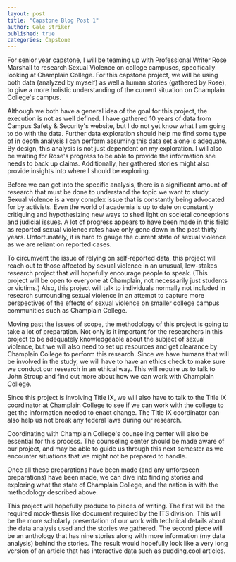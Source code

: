 ```yaml
---
layout: post
title: "Capstone Blog Post 1"
author: Gale Striker
published: true
categories: Capstone
---
```

For senior year capstone, I will be teaming up with Professional Writer Rose Marshall to research Sexual Violence on college campuses, specifically looking at Champlain College. For this capstone project, we will be using both data (analyzed by myself) as well a human stories (gathered by Rose), to give a more holistic understanding of the current situation on Champlain College's campus.

Although we both have a general idea of the goal for this project, the execution is not as well defined. I have gathered 10 years of data from Campus Safety & Security's website, but I do not yet know what I am going to do with the data. Further data exploration should help me find some type of in depth analysis I can perform assuming this data set alone is adequate. By design, this analysis is not just dependent on my exploration. I will also be waiting for Rose's progress to be able to provide the information she needs to back up claims. Additionally, her gathered stories might also provide insights into where I should be exploring.

Before we can get into the specific analysis, there is a significant amount of research that must be done to understand the topic we want to study. Sexual violence is a very complex issue that is constantly being advocated for by activists. Even the world of academia is up to date on constantly critiquing and hypothesizing new ways to shed light on societal conceptions and judicial issues. A lot of progress appears to have been made in this field as reported sexual violence rates have only gone down in the past thirty years. Unfortunately, it is hard to gauge the current state of sexual violence as we are reliant on reported cases.

To circumvent the issue of relying on self-reported data, this project will reach out to those affected by sexual violence in an unusual, low-stakes research project that will hopefully encourage people to speak. (This project will be open to everyone at Champlain, not necessarily just students or victims.) Also, this project will talk to individuals normally not included in research surrounding sexual violence in an attempt to capture more perspectives of the effects of sexual violence on smaller college campus communities such as Champlain College.

Moving past the issues of scope, the methodology of this project is going to take a lot of preparation. Not only is it important for the researchers in this project to be adequately knowledgeable about the subject of sexual violence, but we will also need to set up resources and get clearance by Champlain College to perform this research. Since we have humans that will be involved in the study, we will have to have an ethics check to make sure we conduct our research in an ethical way. This will require us to talk to John Stroup and find out more about how we can work with Champlain College.

Since this project is involving Title IX, we will also have to talk to the Title IX coordinator at Champlain College to see if we can work with the college to get the information needed to enact change. The Title IX coordinator can also help us not break any federal laws during our research.

Coordinating with Champlain College's counseling center will also be essential for this process. The counseling center should be made aware of our project, and may be able to guide us through this next semester as we encounter situations that we might not be prepared to handle.

Once all these preparations have been made (and any unforeseen preparations) have been made, we can dive into finding stories and exploring what the state of Champlain College, and the nation is with the methodology described above.

This project will hopefully produce to pieces of writing. The first will be the required mock-thesis like document required by the ITS division. This will be the more scholarly presentation of our work with technical details about the data analysis used and the stories we gathered. The second piece will be an anthology that has nine stories along with more information (my data analysis) behind the stories. The result would hopefully look like a very long version of an article that has interactive data such as pudding.cool articles.
